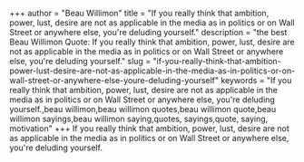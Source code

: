 +++
author = "Beau Willimon"
title = "If you really think that ambition, power, lust, desire are not as applicable in the media as in politics or on Wall Street or anywhere else, you're deluding yourself."
description = "the best Beau Willimon Quote: If you really think that ambition, power, lust, desire are not as applicable in the media as in politics or on Wall Street or anywhere else, you're deluding yourself."
slug = "if-you-really-think-that-ambition-power-lust-desire-are-not-as-applicable-in-the-media-as-in-politics-or-on-wall-street-or-anywhere-else-youre-deluding-yourself"
keywords = "If you really think that ambition, power, lust, desire are not as applicable in the media as in politics or on Wall Street or anywhere else, you're deluding yourself.,beau willimon,beau willimon quotes,beau willimon quote,beau willimon sayings,beau willimon saying,quotes, sayings,quote, saying, motivation"
+++
If you really think that ambition, power, lust, desire are not as applicable in the media as in politics or on Wall Street or anywhere else, you're deluding yourself.
